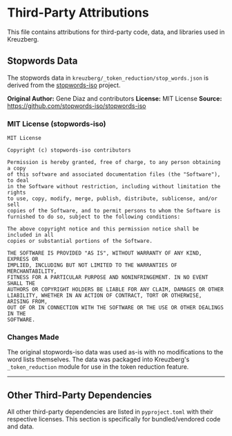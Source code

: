 # Third-Party Attributions

This file contains attributions for third-party code, data, and libraries used in Kreuzberg.

## Stopwords Data

The stopwords data in `kreuzberg/_token_reduction/stop_words.json` is derived from the [stopwords-iso](https://github.com/stopwords-iso/stopwords-iso) project.

**Original Author:** Gene Diaz and contributors
**License:** MIT License
**Source:** <https://github.com/stopwords-iso/stopwords-iso>

### MIT License (stopwords-iso)

```text
MIT License

Copyright (c) stopwords-iso contributors

Permission is hereby granted, free of charge, to any person obtaining a copy
of this software and associated documentation files (the "Software"), to deal
in the Software without restriction, including without limitation the rights
to use, copy, modify, merge, publish, distribute, sublicense, and/or sell
copies of the Software, and to permit persons to whom the Software is
furnished to do so, subject to the following conditions:

The above copyright notice and this permission notice shall be included in all
copies or substantial portions of the Software.

THE SOFTWARE IS PROVIDED "AS IS", WITHOUT WARRANTY OF ANY KIND, EXPRESS OR
IMPLIED, INCLUDING BUT NOT LIMITED TO THE WARRANTIES OF MERCHANTABILITY,
FITNESS FOR A PARTICULAR PURPOSE AND NONINFRINGEMENT. IN NO EVENT SHALL THE
AUTHORS OR COPYRIGHT HOLDERS BE LIABLE FOR ANY CLAIM, DAMAGES OR OTHER
LIABILITY, WHETHER IN AN ACTION OF CONTRACT, TORT OR OTHERWISE, ARISING FROM,
OUT OF OR IN CONNECTION WITH THE SOFTWARE OR THE USE OR OTHER DEALINGS IN THE
SOFTWARE.
```

### Changes Made

The original stopwords-iso data was used as-is with no modifications to the word lists themselves. The data was packaged into Kreuzberg's `_token_reduction` module for use in the token reduction feature.

______________________________________________________________________

## Other Third-Party Dependencies

All other third-party dependencies are listed in `pyproject.toml` with their respective licenses. This section is specifically for bundled/vendored code and data.
